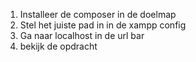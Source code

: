 1. Installeer de composer in de doelmap
2. Stel het juiste pad in in de xampp config
3. Ga naar localhost in de url bar
4. bekijk de opdracht